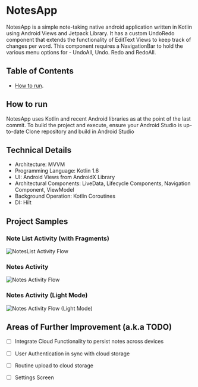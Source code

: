 # NotesApp
NotesApp is a simple note-taking native android application written in Kotlin using Android Views and Jetpack Library. It has a custom UndoRedo component that extends the functionality of EditText Views to keep track of changes per word. This component requires a NavigationBar to hold the various menu options for - UndoAll, Undo. Redo and RedoAll.

## Table of Contents
- [How to run](https://github.com/jilhenryx/NotesApp/edit/main/README.md#how-to-run).

## How to run
NotesApp uses Kotlin and recent Android libraries as at the point of the last commit.
To build the project and execute, ensure your Android Studio is up-to-date
Clone repository and build in Android Studio

## Technical Details
- Architecture: MVVM
- Programming Language: Kotlin 1.6
- UI: Android Views from AndroidX Library
- Architectural Components: LiveData, Lifecycle Components, Navigation Component, ViewModel
- Background Operation: Kotlin Coroutines
- DI: Hilt

## Project Samples
### Note List Activity (with Fragments)
![NotesList Activity Flow](/gitmedia/NotesApp-Edited.gif)

### Notes Activity
![Notes Activity Flow](/gitmedia/NotesApp-Edit-Note-Edited.gif)

### Notes Activity (Light Mode)
![Notes Activity Flow (Light Mode)](/gitmedia/NotesApp-Edit-Note2-Edited.gif)

## Areas of Further Improvement (a.k.a TODO)
- [ ] Integrate Cloud Functionality to persist notes across devices
- [ ] User Authentication in sync with cloud storage
- [ ] Routine upload to cloud storage
- [ ] Settings Screen

